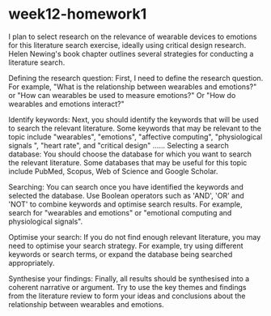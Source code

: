 # week12-homework1

I plan to select research on the relevance of wearable devices to emotions for this literature search exercise, ideally using critical design research.
Helen Newing's book chapter outlines several strategies for conducting a literature search.

Defining the research question: First, I need to define the research question. For example, "What is the relationship between wearables and emotions?" or "How can wearables be used to measure emotions?" Or "How do wearables and emotions interact?"

Identify keywords: Next, you should identify the keywords that will be used to search the relevant literature. Some keywords that may be relevant to the topic include "wearables", "emotions", "affective computing", "physiological signals ", "heart rate", and "critical design" ......
Selecting a search database: You should choose the database for which you want to search the relevant literature. Some databases that may be useful for this topic include PubMed, Scopus, Web of Science and Google Scholar.

Searching: You can search once you have identified the keywords and selected the database. Use Boolean operators such as 'AND', 'OR' and 'NOT' to combine keywords and optimise search results. For example, search for "wearables and emotions" or "emotional computing and physiological signals".

Optimise your search: If you do not find enough relevant literature, you may need to optimise your search strategy. For example, try using different keywords or search terms, or expand the database being searched appropriately.

Synthesise your findings: Finally, all results should be synthesised into a coherent narrative or argument. Try to use the key themes and findings from the literature review to form your ideas and conclusions about the relationship between wearables and emotions.
